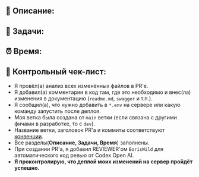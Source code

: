## 📝 Описание:
<!--
Добавьте краткое описание изменений и информацию о том, какая проблема решена или какой функционал был добавлен.
-->

## 📂 Задачи: 
<!--
Прикрепите Issue (задачу), которую решает этот PR'e. Укажите номер задачи из GitHub Projects.
Обязательно напишите слово 'Close' чтобы задача автоматически перевелась в статус Done.
Пример: 'Close #123'.
-->

## ⏰ Время: 
<!--
Укажите сколько всего времени было затрачено на написание кода, чтение документации, тестирование и т.п.
В формате: '1h30m'. Данное значение будет добавлено в задачу.
-->

## 🥇 Контрольный чек-лист:
- Я провёл(а) анализ всех изменённых файлов в PR'e.
- Я добавил(а) комментарии в код там, где это необходимо и внес(ла) изменения в документацию (`readme.md`, `swagger` и т.п.).
- Я сообщил(а), что нужно добавить в `*.env` на сервере или какую команду запустить после деплоя.
- Моя ветка была создана от `main` ветки (если связана с другими фичами в разработке, то с `dev`).
- Название ветки, заголовок PR'a и коммиты соответствуют [конвенции](https://github.com/delaemit/Conventions).
- Все разделы(**Описание, Задачи, Время**) заполнены.
- При создании PR'a, я добавил REVIEWER'ом `BorisWild` для автоматического код ревью от Codex Open AI.
- **Я проконтролирую, что деплой моих изменений на сервер пройдёт успешно.**
